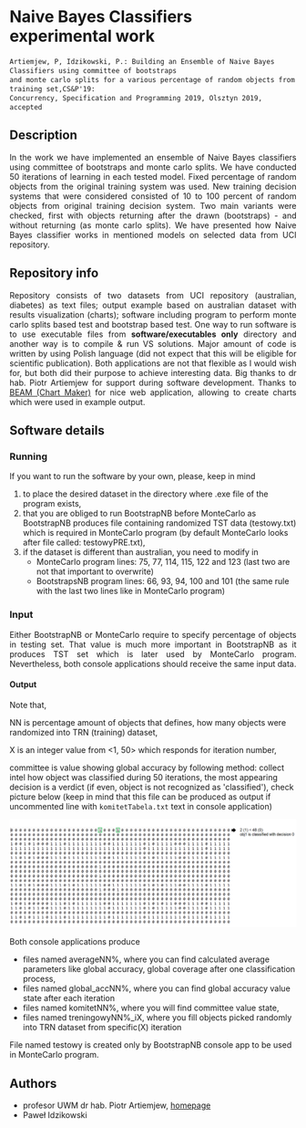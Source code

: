 # Naive Bayes Classifiers experimental work

```
Artiemjew, P, Idzikowski, P.: Building an Ensemble of Naive Bayes Classifiers using committee of bootstraps
and monte carlo splits for a various percentage of random objects from training set,CS&P'19: 
Concurrency, Specification and Programming 2019, Olsztyn 2019, accepted
```

## Description
<p align="justify">
In the work we have implemented an ensemble of Naive Bayes classifiers using committee of bootstraps and monte carlo splits. We have conducted 50 iterations of learning in each tested model. Fixed percentage of random objects from the original training system was used. New training decision systems that were considered consisted of 10 to 100 percent of random objects from original training decision system. Two main variants were checked, first with objects returning after the drawn (bootstraps) - and without returning (as monte carlo splits). We have presented how Naive Bayes classifier works in mentioned models on selected data from UCI repository.
</p>

## Repository info
<p align="justify">
Repository consists of two datasets from UCI repository (australian, diabetes) as text files; output example based on australian dataset with results visualization (charts); software including program to perform monte carlo splits based test and bootstrap based test. One way to run software is to use executable files from <b>software/executables only</b> directory and another way is to compile & run VS solutions. Major amount of code is written by using Polish language (did not expect that this will be eligible for scientific publication). Both applications are not that flexible as I would wish for, but both did their purpose to achieve interesting data. Big thanks to dr hab. Piotr Artiemjew for support during software development. Thanks to <a href="https://beam.venngage.com/">BEAM (Chart Maker)</a> for nice web application, allowing to create charts which were used in example output.  
</p>

## Software details

### Running
If you want to run the software by your own, please, keep in mind
1) to place the desired dataset in the directory where .exe file of the program exists,
2) that you are obliged to run BootstrapNB before MonteCarlo as BootstrapNB produces file containing randomized TST data (testowy.txt) which is required in MonteCarlo program (by default MonteCarlo looks after file called: testowyPRE.txt), 
3) if the dataset is different than australian, you need to modify in
   - MonteCarlo program lines: 75, 77, 114, 115, 122 and 123 (last two are not that important to overwrite)
   - BootstrapsNB program lines: 66, 93, 94, 100 and 101 (the same rule with the last two lines like in MonteCarlo program)

### Input
<p align="justify">
Either BootstrapNB or MonteCarlo require to specify percentage of objects in testing set. That value is much more important in BootstrapNB as it produces TST set which is later used by MonteCarlo program. Nevertheless, both console applications should receive the same input data. 
</p>

#### Output

Note that,

NN is percentage amount of objects that defines, how many objects were randomized into TRN (training) dataset,

X is an integer value from <1, 50> which responds for iteration number,

committee is value showing global accuracy by following method: collect intel how object was classified during 50 iterations, the most appearing decision is a verdict (if even, object is not recognized as 'classified'), check picture below (keep in mind that this file can be produced as output if uncommented line with ```komitetTabela.txt``` text in console application) 

<p align="center">
<img src="https://github.com/trolit/naive-bayes-classifiers-work/blob/master/img/committee.PNG" alt="Committee image example" width="780px"></img>
</p>

Both console applications produce 
- files named averageNN%, where you can find calculated average parameters like global accuracy, global coverage after one classification process,
- files named global_accNN%, where you can find global accuracy value state after each iteration 
- files named komitetNN%, where you will find committee value state,
- files named treningowyNN%_iX, where you fill objects picked randomly into TRN dataset from specific(X) iteration

File named testowy is created only by BootstrapNB console app to be used in MonteCarlo program.

## Authors
- profesor UWM dr hab. Piotr Artiemjew, <a href="http://wmii.uwm.edu.pl/~artem/teaching.html">homepage</a>
- Paweł Idzikowski
